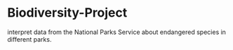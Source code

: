 # Biodiversity-Project
 interpret data from the National Parks Service about endangered species in different parks.
